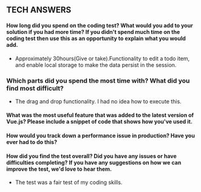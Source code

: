 ## TECH ANSWERS
#### How long did you spend on the coding test? What would you add to your solution if you had more time? If you didn't spend much time on the coding test then use this as an opportunity to explain what you would add.
- Approximately 30hours(Give or take).Functionality to edit a todo item, and enable local storage to make the data persist in the session.

### Which parts did you spend the most time with? What did you find most difficult?
- The drag and drop functionality. I had no idea how to execute this. 

#### What was the most useful feature that was added to the latest version of Vue.js? Please include a snippet of code that shows how you've used it.

#### How would you track down a performance issue in production? Have you ever had to do this?

#### How did you find the test overall? Did you have any issues or have difficulties completing? If you have any suggestions on how we can improve the test, we'd love to hear them.
- The test was a fair test of my coding skills. 